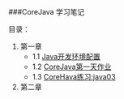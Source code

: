 ###CoreJava 学习笔记


目录：

1. 第一章
	+ 1.1 [Java开发环境配置](01/1.1.md)
	+ 1.2 [CoreJava第一天作业](02/1.2.md)
	+ 1.3 [CoreHava练习:java03](03/1.3.md)
2. 第二章